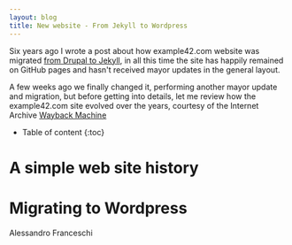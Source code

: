 ```yaml
---
layout: blog
title: New website - From Jekyll to Wordpress
---
```


Six years ago I wrote a post about how example42.com website was migrated [from Drupal to Jekyll](https://blog.example42.com/2014/05/12/from-drupal-to-jekyll/), in all this time the site has happily remained on GitHub pages and hasn't received mayor updates in the general layout.

A few weeks ago we finally changed it, performing another mayor update and migration, but before getting into details, let me review how the example42.com site evolved over the years, courtesy of the Internet Archive [Wayback Machine](https://web.archive.org/web/*/example42.com)

* Table of content
{:toc}

# A simple web site history


# Migrating to Wordpress

Alessandro Franceschi